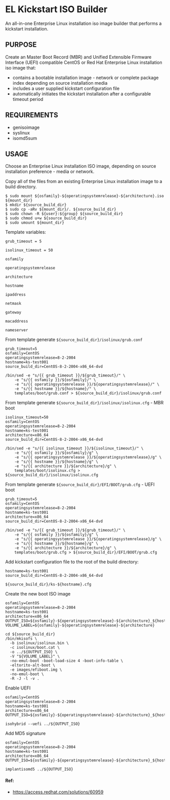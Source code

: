 # EL Kickstart ISO Builder
An all-in-one Enterprise Linux installation iso image builder that performs a kickstart installation.

## PURPOSE
Create an Master Boot Record (MBR) and Unified Extensible Firmware Interface (UEFI) compatible CentOS or Red Hat Enterprise Linux installation iso image that:
- contains a bootable installation image - network or complete package index depending on source installation media
- includes a user supplied kickstart configuration file
- automatically initiates the kickstart installation after a configurable timeout period 

## REQUIREMENTS
- genisoimage
- syslinux
- isomd5sum

## USAGE
Choose an Enterprise Linux installation ISO image, depending on source installation preference - media or network.

Copy all of the files from an existing Enterprise Linux installation image to a build directory. 

```
$ sudo mount ${osfamily}-${operatingsystemrelease}-${architecture}.iso ${mount_dir}
$ mkdir ${source_build_dir}
$ sudo cp -aRv ${mount_dir}/. ${source_build_dir}
$ sudo chown -R ${user}:${group} ${source_build_dir}
$ sudo chmod u+w ${source_build_dir}
$ sudo umount ${mount_dir}
```

Template variables:

``grub_timeout = 5``

``isolinux_timeout = 50``

``osfamily``

``operatingsystemrelease``

``architecture``

``hostname``

``ipaddress``

``netmask``

``gateway``

``macaddress``

``nameserver``


From template generate ``${source_build_dir}/isolinux/grub.conf``

```
grub_timeout=5
osfamily=CentOS
operatingsystemrelease=8-2-2004
hostname=ks-test001
source_build_dir=CentOS-8-2-2004-x86_64-dvd

/bin/sed -e "s/{{ grub_timeout }}/${grub_timeout}/" \
    -e "s/{{ osfamily }}/${osfamily}/" \
    -e "s/{{ operatingsystemrelease }}/${operatingsystemrelease}/" \
    -e "s/{{ hostname }}/${hostname}/" \
    templates/boot/grub.conf > ${source_build_dir}/isolinux/grub.conf
```

From template generate ``${source_build_dir}/isolinux/isolinux.cfg`` - MBR boot

```
isolinux_timeout=50
osfamily=CentOS
operatingsystemrelease=8-2-2004
hostname=ks-test001
architecture=x86_64
source_build_dir=CentOS-8-2-2004-x86_64-dvd

/bin/sed -e "s/{{ isolinux_timeout }}/${isolinux_timeout}/" \
    -e "s/{{ osfamily }}/${osfamily}/g" \
    -e "s/{{ operatingsystemrelease }}/${operatingsystemrelease}/g" \
    -e "s/{{ hostname }}/${hostname}/g" \
    -e "s/{{ architecture }}/${architecture}/g" \
    templates/boot/isolinux.cfg > ${source_build_dir}/isolinux/isolinux.cfg
```

From template generate ``${source_build_dir}/EFI/BOOT/grub.cfg`` - UEFI boot

```
grub_timeout=5
osfamily=CentOS
operatingsystemrelease=8-2-2004
hostname=ks-test001
architecture=x86_64
source_build_dir=CentOS-8-2-2004-x86_64-dvd

/bin/sed -e "s/{{ grub_timeout }}/${grub_timeout}/" \
    -e "s/{{ osfamily }}/${osfamily}/g" \
    -e "s/{{ operatingsystemrelease }}/${operatingsystemrelease}/g" \
    -e "s/{{ hostname }}/${hostname}/g" \
    -e "s/{{ architecture }}/${architecture}/g" \
    templates/boot/grub.cfg > ${source_build_dir}/EFI/BOOT/grub.cfg
```

Add kickstart configuration file to the root of the build directory:

```
hostname=ks-test001
source_build_dir=CentOS-8-2-2004-x86_64-dvd

${source_build_dir}/ks-${hostname}.cfg
```

Create the new boot ISO image

```
osfamily=CentOS
operatingsystemrelease=8-2-2004
hostname=ks-test001
architecture=x86_64
OUTPUT_ISO=${osfamily}-${operatingsystemrelease}-${architecture}_${hostname}.iso
VOLUME_LABEL=${osfamily}-${operatingsystemrelease}-${architecture}

cd ${source_build_dir}
/bin/mkisofs \
  -b isolinux/isolinux.bin \
  -c isolinux/boot.cat \
  -o ../${OUTPUT_ISO} \
  -V "${VOLUME_LABEL}" \
  -no-emul-boot -boot-load-size 4 -boot-info-table \
  -eltorito-alt-boot \
  -e images/efiboot.img \
  -no-emul-boot \
  -R -J -l -v .
```

Enable UEFI

```
osfamily=CentOS
operatingsystemrelease=8-2-2004
hostname=ks-test001
architecture=x86_64
OUTPUT_ISO=${osfamily}-${operatingsystemrelease}-${architecture}_${hostname}.iso

isohybrid --uefi ../${OUTPUT_ISO}
```

Add MD5 signature

```
osfamily=CentOS
operatingsystemrelease=8-2-2004
hostname=ks-test001
architecture=x86_64
OUTPUT_ISO=${osfamily}-${operatingsystemrelease}-${architecture}_${hostname}.iso

implantisomd5 ../${OUTPUT_ISO}
```

#### Ref: 
- https://access.redhat.com/solutions/60959

